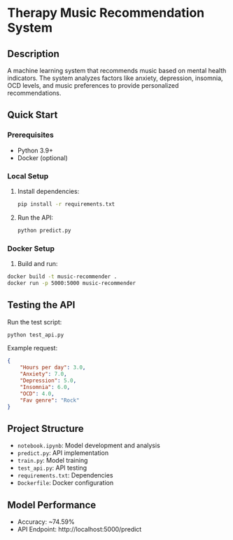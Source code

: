 # Therapy Music Recommendation System

## Description
A machine learning system that recommends music based on mental health indicators. The system analyzes factors like anxiety, depression, insomnia, OCD levels, and music preferences to provide personalized recommendations.

## Quick Start

### Prerequisites
- Python 3.9+
- Docker (optional)

### Local Setup
1. Install dependencies:
    ```bash
    pip install -r requirements.txt
    ```

2. Run the API:
    ```bash
    python predict.py
    ```

### Docker Setup
1. Build and run:
```bash
docker build -t music-recommender .
docker run -p 5000:5000 music-recommender
```

## Testing the API
Run the test script:
```bash
python test_api.py
```

Example request:
```json
{
    "Hours per day": 3.0,
    "Anxiety": 7.0,
    "Depression": 5.0,
    "Insomnia": 6.0,
    "OCD": 4.0,
    "Fav genre": "Rock"
}
```

## Project Structure
- `notebook.ipynb`: Model development and analysis
- `predict.py`: API implementation
- `train.py`: Model training
- `test_api.py`: API testing
- `requirements.txt`: Dependencies
- `Dockerfile`: Docker configuration

## Model Performance
- Accuracy: ~74.59%
- API Endpoint: http://localhost:5000/predict